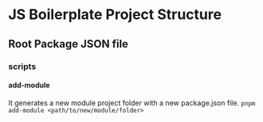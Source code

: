 # JS Boilerplate Project Structure

## Root Package JSON file

### scripts

#### add-module

It generates a new module project folder with a new package.json file.
`pnpm add-module <path/to/new/module/folder>`
